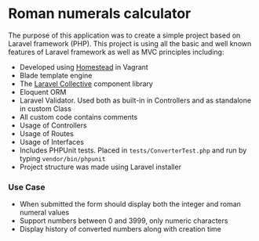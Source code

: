 # Roman numerals calculator

The purpose of this application was to create a simple project based on Laravel framework (PHP). This project is using all the basic and well known features of Laravel framework as well as MVC principles including:

- Developed using [Homestead](https://laravel.com/docs/5.2/homestead) in Vagrant
- Blade template engine
- The [Laravel Collective](https://laravelcollective.com/docs/5.2/htm) component library
- Eloquent ORM
- Laravel Validator. Used both as built-in in Controllers and as standalone in custom Class
- All custom code contains comments
- Usage of Controllers
- Usage of Routes
- Usage of Interfaces
- Includes PHPUnit tests. Placed in `tests/ConverterTest.php` and run by typing `vendor/bin/phpunit`
- Project structure was made using Laravel installer

### Use Case

- When submitted the form should display both the integer and roman numeral
  values
- Support numbers between 0 and 3999, only numeric characters
- Display history of converted numbers along with creation time